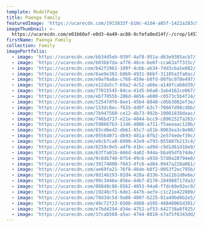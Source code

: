 ```yaml
---
template: ModelPage
title: Paenga Family
featuredImage: 'https://ucarecdn.com/1915833f-b10c-41d4-a85f-1422a283c91a/'
imageThumbnail: >-
  https://ucarecdn.com/e01b60af-e0d3-4a49-ac88-9cfefa0ed14f/-/crop/1457x1969/58,480/-/preview/
firstName: Paenga Family
collection: Family
imagePortfolio:
  - image: 'https://ucarecdn.com/bb34d5eb-939f-4af8-951a-d63e9385acb7/'
  - image: 'https://ucarecdn.com/b03bb7da-a776-46ce-be6f-cca63aff315c/'
  - image: 'https://ucarecdn.com/b42f2961-189f-4cbb-ab34-7dd3cba5e082/'
  - image: 'https://ucarecdn.com/6ae9e362-b8b0-4931-86bf-31105a3fa0ac/'
  - image: 'https://ucarecdn.com/e9af6a8a-c768-459e-b0fd-00fbc978e497/'
  - image: 'https://ucarecdn.com/e12da5c7-69a2-4c52-a66e-a148fcab8d39/'
  - image: 'https://ucarecdn.com/77015545-84ca-41d5-b6a8-3ab4162ce067/'
  - image: 'https://ucarecdn.com/eb77055b-286d-4656-a600-c0573c5b4f24/'
  - image: 'https://ucarecdn.com/52547df6-8ee1-45b4-8848-c0bb3082ef3e/'
  - image: 'https://ucarecdn.com/153dc8ec-f635-4d0f-b3c7-70667d98cdbb/'
  - image: 'https://ucarecdn.com/7b947560-ce12-4b73-992b-10081838daac/'
  - image: 'https://ucarecdn.com/746bd737-e21e-4044-bcc9-c8962527a263/'
  - image: 'https://ucarecdn.com/598667b3-1146-408b-a711-f5aeeaac128b/'
  - image: 'https://ucarecdn.com/83cd6ed2-db61-45c7-a51b-8063ea3c8e08/'
  - image: 'https://ucarecdn.com/05564071-db93-481a-8fb2-2e574edef39c/'
  - image: 'https://ucarecdn.com/e6cb7ca0-6090-42e9-a793-055887b213c4/'
  - image: 'https://ucarecdn.com/8250c9e5-adf6-41bc-ad9d-c9d1d61d18e9/'
  - image: 'https://ucarecdn.com/63ffa01b-666d-4a02-944a-bba95dfb74de/'
  - image: 'https://ucarecdn.com/9c8db748-0754-49c6-a93d-57d0a28794e0/'
  - image: 'https://ucarecdn.com/39174800-f043-4fc6-ad64-0947a220a061/'
  - image: 'https://ucarecdn.com/ae69fa21-76f8-46de-b8f2-0053f2ec795b/'
  - image: 'https://ucarecdn.com/0d14b193-02d4-428a-8336-53a11b1d8e6e/'
  - image: 'https://ucarecdn.com/99c3446e-856e-44b7-8178-284988717da3/'
  - image: 'https://ucarecdn.com/08848c86-8562-4053-94a8-f7dc60e92ec9/'
  - image: 'https://ucarecdn.com/19246cf1-6de1-447b-aefe-c1c21e422809/'
  - image: 'https://ucarecdn.com/70d3dc5d-9a86-4897-b225-81a49bd8b2e5/'
  - image: 'https://ucarecdn.com/48c72f23-6508-4088-a595-48840065d301/'
  - image: 'https://ucarecdn.com/e7bd4294-d34e-4752-af53-642738a8f925/'
  - image: 'https://ucarecdn.com/37cab568-a5ac-4744-8810-e7af5f6343dd/'
---
```


